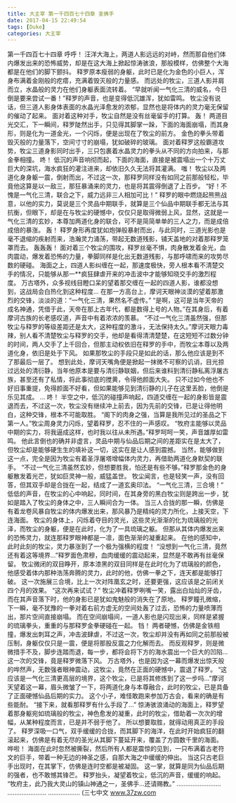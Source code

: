 ```yaml
---
title: 大主宰 第一千四百七十四章 圣佛手
date: 2017-04-15 22:49:54
tags: [Duke]
categories: 大主宰
---
```


第一千四百七十四章
呼呼！
汪洋大海上，两道人影远远的对峙，然而那自他们体内爆发出来的恐怖威势，却是在这大海上掀起惊涛骇浪，那般模样，仿佛整个大海都是在他们的脚下颤抖。
释罗原本瘦弱的身躯，此时已是化为金色的小巨人，浑身布满着金刚般的疙瘩，充满着毁灭般的力量感。
而远处的牧尘，三道人影并肩而立，水晶般的灵力在他们身躯表面流转着。
“早就听闻一气化三清的威名，今日倒是要来尝试一番！”释罗的声音，也是变得低沉雄浑，犹如雷鸣。
牧尘没有说话，但三道人影身体表面的水晶光泽愈发的浓郁，显然也是将体内的灵力毫无保留的催动了起来。
面对着这种对手，牧尘自然是没有丝毫留手的打算。
轰！
两道目光交汇，下一瞬间，释罗陡然出手，只见得其脚掌一跺，下面的海面崩塌，而其身形，则是化为一道金光，一个闪烁，便是出现在了牧尘的前方。
金色的拳头带着毁灭般的力量落下，空间寸寸的崩塌，犹如破碎的玻璃。
面对着释罗这般霸道攻势，牧尘三道身影同时出手，三只包裹着水晶灵力的拳头从不同的方向拍来，与那金拳相撞。
咚！
低沉的声音响彻而起，下面的海面，直接是被震塌出一个十万丈巨大的深坑，海水疯狂的灌注进来，却依旧久久无法将其灌满。
嗤！
牧尘以及两道化身身躯一震，倒射而出，不过这一次，那释罗同样没有如同之前那般轻松，毕竟他这算是以一敌三，那狂暴涌来的灵力，也是将其震得倒退了上百步。
“好！不愧是一气化三清，联合之下，威力远非三人相加可比！”
释罗的眼中燃烧起熊熊战意，以他的实力，莫说是三个灵品中期联手，就算是三个仙品中期联手都无法与其抗衡，但眼下，却是在与牧尘的硬憾中，仅仅只是取得微弱上风，显然，这就是一气化三清的玄妙，本尊加两道化身的联合，可不是简简单单的三人之力，而是成倍成倍的暴涨。
轰！
释罗身形再度犹如炮弹般暴射而出，与此同时，三道光影也是毫不退缩的疾射而来，浩瀚灵力涌荡，带起无数道残影，铺天盖地的对着那释罗笼罩而去。
轰轰轰！
面对着三个牧尘的围攻，释罗丝毫不惧，肉身散发着金光，血肉震动，爆发着恐怖的力量，拳脚同样是化出无数道残影，与那呼啸而来的攻势尽数的硬碰。
海面之上，四道人影纠缠在一起，那速度极快，旁人根本看不清楚交手的情况，只能够从那一**疯狂肆虐开来的冲击波中才能够知晓交手的激烈程度。
万古塔外，众多视线目瞪口呆的望着那交缠在一起的四道人影，谁都没想到，这战局会白热化到这种程度...
在那一方高台上，摩诃天眼神淡漠的望着那激烈的交锋，淡淡的道：“一气化三清，果然名不虚传。”
“是啊，这可是当年天帝的成名神通，凭借于此，天帝在那上古年代，都是数得上号的人物。”在其身后，有着摩诃古族的长老感叹道，声音中有着浓浓的羡慕。
“不过一气化三清虽然强，但那牧尘与释罗的等级差距还是太大，这种程度的激斗，无法保持太久。”摩诃天眼力毒辣，别人看不清楚牧尘与释罗的交手，他却是看得清清楚楚，在这短短不过数分钟的时间，两人交手了上千回合，但那主动权依旧在释罗的手中，而牧尘本尊以及两道化身，依旧是处于下风。
如果那牧尘的手段只是如此的话，那么他应该是到不了那最后一层了。
想到此处，摩诃天嘴角便是掀起一抹微不可察的讥诮，目光掠过远处的清衍静，当年他原本是要与清衍静联姻，但后来谁料到清衍静私离浮屠古族，甚至还有了私情，将此事彻底的搅黄，令得他颜面大失。
只不过如今他也不好旧事重提，免得颜面不好看，但如果能够见到清衍静的儿子在这里丢脸，他倒是乐见其成。
...
咚！
半空之中，低沉的碰撞声响起，四道交缠在一起的身影皆是震退而去，不过这一次，牧尘没有继续冲上前去，因为先前的交锋，已是让得他明白，这种交锋，根本不可能取胜。
“阁下的肉身之强，当算是我所见过的圣品之下第一人。”牧尘周身灵力闪烁，望着释罗，忍不住的一声感叹。
“牧府主能够以灵品中期的实力，将我逼成这样，也时我以往从未所遇。”释罗呵呵一笑，声音雄厚如雷鸣。
他此言倒也的确并非虚言，灵品中期与仙品后期之间的差距实在是太大了，但牧尘却是能够硬生生的填补这一切，这实在是让人感到震撼。
当然，能够做到这一点，完全是因为牧尘有着圣浮屠塔增幅体内灵力，再借助两道化身默契的联手。
“不过一气化三清虽然玄妙，但想要胜我，怕还是有些不够。”释罗那金色的身躯散发着光芒，犹如巨灵神一般，威猛盖世。
牧尘闻言，也是轻笑一声，没有回答，但其双手却是合拢在一起，结成了一道玄奥印法。
“一气化三清，三合境！”
低低的声音，在牧尘的心中响起，同时间，在其身旁的黑白牧尘则是跨出一步，犹如是踏入了牧尘的身体之中，三人瞬间合为一体。
当三人合拢的那一瞬，仿佛是有着龙卷风暴自牧尘的体内爆发出来，那风暴乃是精纯的灵力所化，上接天空，下连海面。
牧尘的身体上，闪烁着夺目的灵光，这些灵光渐渐的化为琉璃般的光泽，而牧尘的身躯，便是在此时，化为了一具琉璃之躯。
但那从其体内爆发出来的恐怖灵力，就连那释罗眼神都是一凛，面色渐渐的凝重起来。
在他的感知中，此时此刻的牧尘，灵力暴涨到了一个极为强横的程度！
“没想到一气化三清，竟然还有着这等境界...”释罗面色肃穆，血肉缓缓的震动起来，显然是不敢再有丝毫保留。
牧尘微闭的双目睁开，原本漆黑的双目同样是在此时化为了琉璃般的颜色，他感受着体内那种浩荡奔腾的灵力，此时的他，仿佛一拳之下，连天都是能够打破。
这一次施展三合境，比上一次对阵凰玄之时，还要更强，这应该是之前闭关四个月的效果。
“这次再来试试？”
牧尘冲着释罗咧嘴一笑，露出白灿灿的牙齿，而在其声音落下时，他的身影已是犹如鬼魅般的消失在了原地。
释罗瞳孔微缩，下一瞬，毫不犹豫的一拳对着右前方虚无的空间处轰了过去，恐怖的力量喷薄而出，那片空间直接崩塌。
而在空间崩塌间，一道人影也是闪现出来，同样是紧握的琉璃拳头，重重的与那释罗金拳硬碰在一起。
铛！
两者硬憾，仿佛是金铁相撞，爆发出刺耳之声，冲击波肆虐，不过这一次，牧尘却并没有再如同之前那般被压制，身躯仅仅只是一震，便是将那股反震之力化解而去。
而反观释罗，则是微微措手不及，脚步连踏而退，每一步，都将会将下方的海水震出一个巨大的凹陷...
这一次的交锋，竟是释罗微落下风。
万古塔外，也是因为这一幕而爆发出惊天般的哗然声，无数强者眼神震动，这牧尘，竟然在正面的硬憾中，震退了释罗。
“这应该是一气化三清更高层的境界，这个牧尘，已是将其修炼到了这一步吗...”摩诃天望着这一幕，眉头微皱了一下，将两道化身与本尊融合，此时的牧尘，已是具备了正面硬憾仙品后期的实力。
这个小子，难怪敢跑来参加万古会，看来的确是有些能耐。
“接下来，就看那释罗有什么手段了...”
惊涛骇浪涌动的海面上，释罗望着那身躯宛如琉璃般的牧尘，神色愈发的凝重，此时的牧尘，借助着一次次的增幅，从某种程度而言，已是并不弱于他了。
所以想要取胜，就得动用真正的手段了。
释罗深吸一口气，双手缓缓的合拢，而其脚下的海洋，在此时开始疯狂的翻滚起来，仿佛是有着无尽的圣光从其脚下蔓延开来，覆盖了方圆数千里的海面。
哗啦！
海面在此时忽然被撕裂，然后所有人都是震惊的见到，一只布满着古老符文的巨手，带着一种无边的神圣之感，自那大海之中缓缓的伸出。
当这只古老巨手出现时，在其掌下，仿佛是连时空都是被凝固。
这一掌，就算是同为仙品后期的强者，也不敢憾其锋芒。
释罗抬头，凝望着牧尘，低沉的声音，缓缓的响起。
“牧府主，此乃我大灵山的镇山神通之一，圣佛手...还请赐教。”
.........................
......................
..................
(三七中文 www.37zw.com